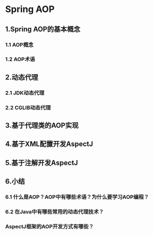 # Spring AOP
## 1.Spring AOP的基本概念
### 1.1 AOP概念
### 1.2 AOP术语
## 2.动态代理
### 2.1 JDK动态代理
### 2.2 CGLIB动态代理
## 3.基于代理类的AOP实现
## 4.基于XML配置开发AspectJ
## 5.基于注解开发AspectJ
## 6.小结
### 6.1 什么是AOP？AOP中有哪些术语？为什么要学习AOP编程？
### 6.2 在Java中有哪些常用的动态代理技术？
### AspectJ框架的AOP开发方式有哪些？
